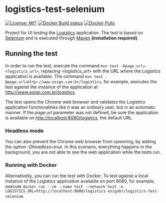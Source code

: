 # logistics-test-selenium

[![License: MIT](https://img.shields.io/badge/License-MIT-yellow.svg)](https://opensource.org/licenses/MIT) [![Docker Build status](https://img.shields.io/docker/cloud/build/esignbr/logistics-test-selenium)](https://hub.docker.com/r/esignbr/logistics-test-selenium/builds) [![Docker Pulls](https://img.shields.io/docker/pulls/esignbr/logistics-test-selenium)](https://hub.docker.com/r/esignbr/logistics-test-selenium)

Project for UI testing the [Logistics](https://github.com/esign-consulting/logistics) application. The test is based on [Selenium](https://www.seleniumhq.org) and is executed through [Maven](https://maven.apache.org) **(installation required)**.

## Running the test

In order to run the test, execute the command `mvn test -Dpage.url=<logistics_url>`, replacing *<logistics_url>* with the URL where the Logistics application is available. The command `mvn test -Dpage.url=http://www.esign.com.br/logistics`, for example, executes the test against the instance of the application at <http://www.esign.com.br/logistics>.

The test opens the Chrome web browser and validates the Logistics application functionalities like it was an ordinary user, but in an automatic manner. If the *page.url* parameter was not defined, be sure the application is available on <http://localhost:8080/logistics>, the default URL.

### Headless mode

You can also prevent the Chrome web browser from openning, by adding the option *-Dheadless=true*. In this scenario, everything happens in the background, you are not able to see the web application while the tests run.

### Running with Docker

Alternativelly, you can run the test with Docker. To test against a local instance of the Logistics application available on port 8080, for example, execute `docker run --rm --name test --network host -e LOGISTICS_URL=http://localhost:8080/logistics esignbr/logistics-test-selenium`.
